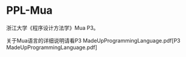 # PPL-Mua

浙江大学《程序设计方法学》Mua P3。

关于Mua语言的详细说明请看P3 MadeUpProgrammingLanguage.pdf[P3 MadeUpProgrammingLanguage.pdf]

